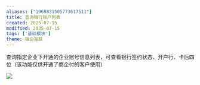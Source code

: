 ```yaml
---
aliases: ["1969831505773617511"]
title: 查询银行账户列表
created: 2025-07-15
modified: 2025-07-15
tags: ['基础模块']
theme: 银企互联
---
```


查询指定企业下开通的企业账号信息列表，可查看银行签约状态、开户行、卡后四位（该功能仅供开通了商企付的客户使用）

![](1eebf1aa8eef57867ec2c317b714561e.jpg)